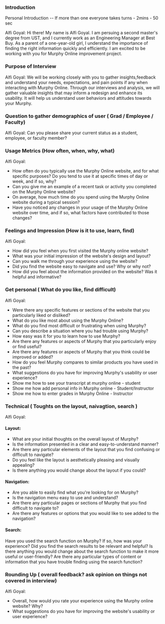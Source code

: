 ### Introduction 

Personal Introduction  -- If more than  one everyone takes turns  - 2mins - 50 sec 

Alfi Goyal:
Hi there! My name is Alfi Goyal. I am persuing a second master's degree from UST, and I currently work as an Engineering Manager at Best Buy.
As a parent of a one-year-old girl, I understand the importance of finding the right information quickly and efficiently. I am excited to be working with you for Murphy Online improvement project. 


###  Purpose of Interview
Alfi Goyal:
We will be working closely with you to gather insights,feedback and understand your needs, expectations, and pain points if any when interacting with Murphy Online. Through our interviews and analysis, we will gather valuable insights that may inform a redesign and enhance its usability. It will help us understand user behaviors and attitudes towards your Murphy.



### Question to gather demographics of user ( Grad / Employee / Faculty)
Alfi Goyal:
Can you please share your current status as a student, employee, or faculty member?


### Usage Metrics (How often, when, why, what)
Alfi Goyal:
* How often do you typically use the Murphy Online website, and for what specific purposes? Do you tend to use it at specific times of day or week, and if so, why?
* Can you give me an example of a recent task or activity you completed on the Murphy Online website?
* On average, how much time do you spend using the Murphy Online website during a typical session?
* Have you noticed any changes in your usage of the Murphy Online website over time, and if so, what factors have contributed to those changes?


### Feelings and Impression (How is it to use, learn, find)
Alfi Goyal:
* How did you feel when you first visited the Murphy online website?
* What was your initial impression of the website's design and layout?
* Can you walk me through your experience using the website?
* Did you find the website easy to navigate and use? Why or why not?
* How did you feel about the information provided on the website? Was it helpful and informative?


### Get personal ( What do you like, find difficult)
Alfi Goyal:
* Were there any specific features or sections of the website that you particularly liked or disliked?
* What do you like most about using the Murphy Online?
* What do you find most difficult or frustrating when using Murphy?
* Can you describe a situation where you had trouble using Murphy?
* How easy was it for you to learn how to use Murphy?
* Are there any features or aspects of Murphy that you particularly enjoy or find useful?
* Are there any features or aspects of Murphy that you think could be improved or added?
* How do you feel Murphy compares to similar products you have used in the past?
* What suggestions do you have for improving Murphy's usability or user experience?
* Show me how to see your transcript at murphy online - student
* Show me how add personal info in Murphy online - Student/Instructor
* Show me how to enter grades in Murphy Online - Instructor

### Technical ( Toughts on the layout, naivagtion, search )
Alfi Goyal:
#### Layout:
* What are your initial thoughts on the overall layout of Murphy?
* Is the information presented in a clear and easy-to-understand manner?
* Are there any particular elements of the layout that you find confusing or difficult to navigate?
* Do you feel like the layout is aesthetically pleasing and visually appealing?
* Is there anything you would change about the layout if you could?
#### Navigation:
* Are you able to easily find what you're looking for on Murphy?
* Is the navigation menu easy to use and understand?
* Are there any particular pages or sections of Murphy that you find difficult to navigate to?
* Are there any features or options that you would like to see added to the navigation?
#### Search:
Have you used the search function on Murphy? If so, how was your experience?
Did you find the search results to be relevant and helpful?
Is there anything you would change about the search function to make it more useful or user-friendly?
Are there any particular types of content or information that you have trouble finding using the search function?

### Rounding Up ( overall feedback? ask opinion on things not covered in interview)
Alfi Goyal:
* Overall, how would you rate your experience using the Murphy online website? Why?
* What suggestions do you have for improving the website's usability or user experience?
